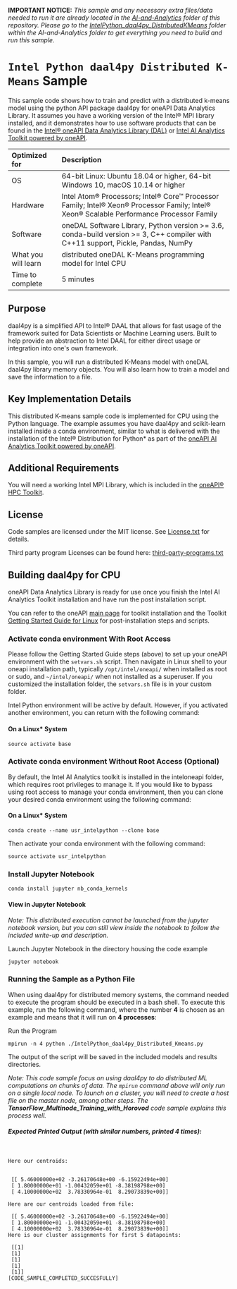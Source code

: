 **IMPORTANT NOTICE:**
*This sample and any necessary extra files/data needed to run it are already located in the [AI-and-Analytics](https://github.com/oneapi-src/oneAPI-samples/tree/master/AI-and-Analytics) folder of this repository. Please go to the [IntelPython_daal4py_DistributedKMeans](https://github.com/oneapi-src/oneAPI-samples/tree/master/AI-and-Analytics/Features-and-Functionality/IntelPython_daal4py_DistributedKMeans)  folder within the AI-and-Analytics folder to get everything you need to build and run this sample.*

# `Intel Python daal4py Distributed K-Means` Sample 
This sample code shows how to train and predict with a distributed k-means model using the python API package daal4py for oneAPI Data Analytics Library. It assumes you have a working version of the Intel® MPI library installed, and it demonstrates how to use software products that can be found in the [Intel® oneAPI Data Analytics Library (DAL)](https://software.intel.com/content/www/us/en/develop/tools/oneapi/components/onedal.html) or [Intel AI Analytics Toolkit powered by oneAPI](https://software.intel.com/content/www/us/en/develop/tools/oneapi/ai-analytics-toolkit.html). 

| Optimized for                     | Description
| :---                              | :---
| OS                                | 64-bit Linux: Ubuntu 18.04 or higher, 64-bit Windows 10, macOS 10.14 or higher
| Hardware                          | Intel Atom® Processors; Intel® Core™ Processor Family; Intel® Xeon® Processor Family; Intel® Xeon® Scalable Performance Processor Family
| Software                          | oneDAL Software Library, Python version >= 3.6, conda-build version >= 3, C++ compiler with C++11 support, Pickle, Pandas, NumPy
| What you will learn               | distributed oneDAL K-Means programming model for Intel CPU
| Time to complete                  | 5 minutes

## Purpose

daal4py is a simplified API to Intel® DAAL that allows for fast usage of the framework suited for Data Scientists or Machine Learning users. Built to help provide an abstraction to Intel DAAL for either direct usage or integration into one's own framework.

In this sample, you will run a distributed K-Means model with oneDAL daal4py library memory objects. You will also learn how to train a model and save the information to a file.
  
## Key Implementation Details 
This distributed K-means sample code is implemented for CPU using the Python language. The example assumes you have daal4py and scikit-learn installed inside a conda environment, similar to what is delivered with the installation of the Intel&reg; Distribution for Python* as part of the [oneAPI AI Analytics Toolkit powered by oneAPI](https://software.intel.com/en-us/oneapi/ai-kit). 

## Additional Requirements
You will need a working Intel MPI Library, which is included in the [oneAPI® HPC Toolkit](https://software.intel.com/en-us/oneapi/hpc-kit).

## License  
Code samples are licensed under the MIT license. See
[License.txt](https://github.com/oneapi-src/oneAPI-samples/blob/master/License.txt) for details.

Third party program Licenses can be found here: [third-party-programs.txt](https://github.com/oneapi-src/oneAPI-samples/blob/master/third-party-programs.txt)

## Building daal4py for CPU

oneAPI Data Analytics Library is ready for use once you finish the Intel AI Analytics Toolkit installation and have run the post installation script.

You can refer to the oneAPI [main page](https://software.intel.com/en-us/oneapi) for toolkit installation and the Toolkit [Getting Started Guide for Linux](https://software.intel.com/en-us/get-started-with-intel-oneapi-linux-get-started-with-the-intel-ai-analytics-toolkit) for post-installation steps and scripts.

### Activate conda environment With Root Access

Please follow the Getting Started Guide steps (above) to set up your oneAPI environment with the `setvars.sh` script. Then navigate in Linux shell to your oneapi installation path, typically `/opt/intel/oneapi/` when installed as root or sudo, and `~/intel/oneapi/` when not installed as a superuser. If you customized the installation folder, the `setvars.sh` file is in your custom folder. 

Intel Python environment will be active by default. However, if you activated another environment, you can return with the following command:

#### On a Linux* System
```
source activate base
```

### Activate conda environment Without Root Access (Optional)

By default, the Intel AI Analytics toolkit is installed in the inteloneapi folder, which requires root privileges to manage it. If you would like to bypass using root access to manage your conda environment, then you can clone your desired conda environment using the following command:

#### On a Linux* System
```
conda create --name usr_intelpython --clone base
```

Then activate your conda environment with the following command:

```
source activate usr_intelpython 
```

### Install Jupyter Notebook
```
conda install jupyter nb_conda_kernels
```


#### View in Jupyter Notebook

_Note: This distributed execution cannot be launched from the jupyter notebook version, but you can still view inside the notebook to follow the included write-up and description._

Launch Jupyter Notebook in the directory housing the code example

```
jupyter notebook
```

### Running the Sample as a Python File

When using daal4py for distributed memory systems, the command needed to execute the program should be executed in a bash shell. To execute this example, run the following command, where the number **4** is chosen as an example and means that it will run on **4 processes**:

Run the Program

`mpirun -n 4 python ./IntelPython_daal4py_Distributed_Kmeans.py`

The output of the script will be saved in the included models and results directories. 

_Note: This code sample focus on using daal4py to do distributed ML computations on chunks of data. The `mpirun` command above will only run on a single local node. To launch on a cluster, you will need to create a host file on the master node, among other steps. The **TensorFlow_Multinode_Training_with_Horovod** code sample explains this process well._

##### Expected Printed Output (with similar numbers, printed 4 times):
```


Here our centroids:


 [[ 5.46000000e+02 -3.26170648e+00 -6.15922494e+00]
 [ 1.80000000e+01 -1.00432059e+01 -8.38198798e+00]
 [ 4.10000000e+02  3.78330964e-01  8.29073839e+00]]

Here are our centroids loaded from file:

 [[ 5.46000000e+02 -3.26170648e+00 -6.15922494e+00]
 [ 1.80000000e+01 -1.00432059e+01 -8.38198798e+00]
 [ 4.10000000e+02  3.78330964e-01  8.29073839e+00]]
Here is our cluster assignments for first 5 datapoints:

 [[1]
 [1]
 [1]
 [1]
 [1]]
[CODE_SAMPLE_COMPLETED_SUCCESFULLY]

```


